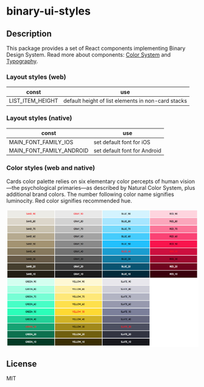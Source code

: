 # binary-ui-styles

## Description

This package provides a set of React components implementing Binary Design System. Read more about components: [Color System](https://medium.com/binary-design/color-system-f8c7dfae7ab5) and [Typography](https://medium.com/binary-design/typography-dd26f30ad590).

### Layout styles (web)

const                  | use
-----------------------|-------------
LIST_ITEM_HEIGHT       | default height of list elements in non-card stacks

### Layout styles (native)

const                     | use
--------------------------|-------------
MAIN_FONT_FAMILY_IOS      | set default font for iOS
MAIN_FONT_FAMILY_ANDROID  | set default font for Android

### Color styles (web and native)

Cards color palette relies on six elementary color percepts of human vision—the psychological primaries—as described by Natural Color System, plus additional brand colors. The number following color name signifies luminocity. Red color signifies recommended hue.

![](color-palette.jpg)

## License

MIT

